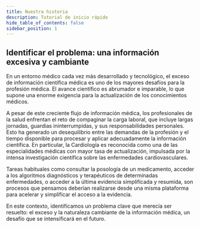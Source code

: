 ```yaml
---
title: Nuestra historia
description: Tutorial de inicio rápido
hide_table_of_contents: false
sidebar_position: 1
---
```


## Identificar el problema: una información excesiva y cambiante

En un entorno médico cada vez más desarrollado y tecnológico, el exceso de información científica médica es uno de los mayores desafíos para la profesión médica. El avance científico es abrumador e imparable, lo que supone una enorme exigencia para la actualización de los conocimientos médicos.

A pesar de este creciente flujo de información médica, los profesionales de la salud enfrentan el reto de compaginar la carga laboral, que incluye largas jornadas, guardias ininterrumpidas, y sus responsabilidades personales. Esto ha generado un desequilibrio entre las demandas de la profesión y el tiempo disponible para procesar y aplicar adecuadamente la información científica. En particular, la Cardiología es reconocida como una de las especialidades médicas con mayor tasa de actualización, impulsada por la intensa investigación científica sobre las enfermedades cardiovasculares. 

Tareas habituales como consultar la posología de un medicamento, acceder a los algoritmos diagnósticos y terapéuticos de determinadas enfermedades, o acceder a la última evidencia simplificada y resumida, son procesos que pensamos deberían realizarse desde una misma plataforma para acelerar y simplificar el acceso a la evidencia.

En este contexto, identificamos un problema clave que merecía ser resuelto: el exceso y la naturaleza cambiante de la información médica, un desafío que se intensificará en el futuro.